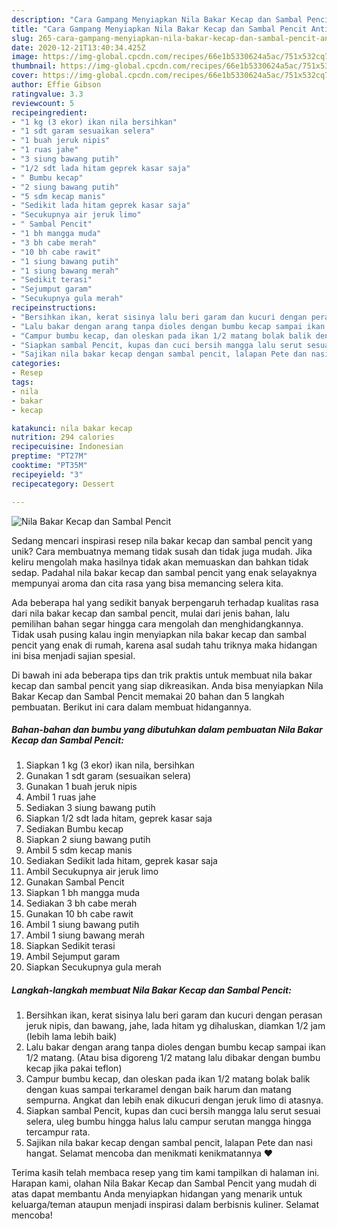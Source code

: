 ```yaml
---
description: "Cara Gampang Menyiapkan Nila Bakar Kecap dan Sambal Pencit Anti Gagal"
title: "Cara Gampang Menyiapkan Nila Bakar Kecap dan Sambal Pencit Anti Gagal"
slug: 265-cara-gampang-menyiapkan-nila-bakar-kecap-dan-sambal-pencit-anti-gagal
date: 2020-12-21T13:40:34.425Z
image: https://img-global.cpcdn.com/recipes/66e1b5330624a5ac/751x532cq70/nila-bakar-kecap-dan-sambal-pencit-foto-resep-utama.jpg
thumbnail: https://img-global.cpcdn.com/recipes/66e1b5330624a5ac/751x532cq70/nila-bakar-kecap-dan-sambal-pencit-foto-resep-utama.jpg
cover: https://img-global.cpcdn.com/recipes/66e1b5330624a5ac/751x532cq70/nila-bakar-kecap-dan-sambal-pencit-foto-resep-utama.jpg
author: Effie Gibson
ratingvalue: 3.3
reviewcount: 5
recipeingredient:
- "1 kg (3 ekor) ikan nila bersihkan"
- "1 sdt garam sesuaikan selera"
- "1 buah jeruk nipis"
- "1 ruas jahe"
- "3 siung bawang putih"
- "1/2 sdt lada hitam geprek kasar saja"
- " Bumbu kecap"
- "2 siung bawang putih"
- "5 sdm kecap manis"
- "Sedikit lada hitam geprek kasar saja"
- "Secukupnya air jeruk limo"
- " Sambal Pencit"
- "1 bh mangga muda"
- "3 bh cabe merah"
- "10 bh cabe rawit"
- "1 siung bawang putih"
- "1 siung bawang merah"
- "Sedikit terasi"
- "Sejumput garam"
- "Secukupnya gula merah"
recipeinstructions:
- "Bersihkan ikan, kerat sisinya lalu beri garam dan kucuri dengan perasan jeruk nipis, dan bawang, jahe, lada hitam yg dihaluskan, diamkan 1/2 jam (lebih lama lebih baik)"
- "Lalu bakar dengan arang tanpa dioles dengan bumbu kecap sampai ikan 1/2 matang. (Atau bisa digoreng 1/2 matang lalu dibakar dengan bumbu kecap jika pakai teflon)"
- "Campur bumbu kecap, dan oleskan pada ikan 1/2 matang bolak balik dengan kuas sampai terkaramel dengan baik harum dan matang sempurna. Angkat dan lebih enak dikucuri dengan jeruk limo di atasnya."
- "Siapkan sambal Pencit, kupas dan cuci bersih mangga lalu serut sesuai selera, uleg bumbu hingga halus lalu campur serutan mangga hingga tercampur rata."
- "Sajikan nila bakar kecap dengan sambal pencit, lalapan Pete dan nasi hangat. Selamat mencoba dan menikmati kenikmatannya ♥️"
categories:
- Resep
tags:
- nila
- bakar
- kecap

katakunci: nila bakar kecap 
nutrition: 294 calories
recipecuisine: Indonesian
preptime: "PT27M"
cooktime: "PT35M"
recipeyield: "3"
recipecategory: Dessert

---
```



![Nila Bakar Kecap dan Sambal Pencit](https://img-global.cpcdn.com/recipes/66e1b5330624a5ac/751x532cq70/nila-bakar-kecap-dan-sambal-pencit-foto-resep-utama.jpg)

Sedang mencari inspirasi resep nila bakar kecap dan sambal pencit yang unik? Cara membuatnya memang tidak susah dan tidak juga mudah. Jika keliru mengolah maka hasilnya tidak akan memuaskan dan bahkan tidak sedap. Padahal nila bakar kecap dan sambal pencit yang enak selayaknya mempunyai aroma dan cita rasa yang bisa memancing selera kita.



Ada beberapa hal yang sedikit banyak berpengaruh terhadap kualitas rasa dari nila bakar kecap dan sambal pencit, mulai dari jenis bahan, lalu pemilihan bahan segar hingga cara mengolah dan menghidangkannya. Tidak usah pusing kalau ingin menyiapkan nila bakar kecap dan sambal pencit yang enak di rumah, karena asal sudah tahu triknya maka hidangan ini bisa menjadi sajian spesial.


Di bawah ini ada beberapa tips dan trik praktis untuk membuat nila bakar kecap dan sambal pencit yang siap dikreasikan. Anda bisa menyiapkan Nila Bakar Kecap dan Sambal Pencit memakai 20 bahan dan 5 langkah pembuatan. Berikut ini cara dalam membuat hidangannya.

<!--inarticleads1-->

##### Bahan-bahan dan bumbu yang dibutuhkan dalam pembuatan Nila Bakar Kecap dan Sambal Pencit:

1. Siapkan 1 kg (3 ekor) ikan nila, bersihkan
1. Gunakan 1 sdt garam (sesuaikan selera)
1. Gunakan 1 buah jeruk nipis
1. Ambil 1 ruas jahe
1. Sediakan 3 siung bawang putih
1. Siapkan 1/2 sdt lada hitam, geprek kasar saja
1. Sediakan  Bumbu kecap
1. Siapkan 2 siung bawang putih
1. Ambil 5 sdm kecap manis
1. Sediakan Sedikit lada hitam, geprek kasar saja
1. Ambil Secukupnya air jeruk limo
1. Gunakan  Sambal Pencit
1. Siapkan 1 bh mangga muda
1. Sediakan 3 bh cabe merah
1. Gunakan 10 bh cabe rawit
1. Ambil 1 siung bawang putih
1. Ambil 1 siung bawang merah
1. Siapkan Sedikit terasi
1. Ambil Sejumput garam
1. Siapkan Secukupnya gula merah




<!--inarticleads2-->

##### Langkah-langkah membuat Nila Bakar Kecap dan Sambal Pencit:

1. Bersihkan ikan, kerat sisinya lalu beri garam dan kucuri dengan perasan jeruk nipis, dan bawang, jahe, lada hitam yg dihaluskan, diamkan 1/2 jam (lebih lama lebih baik)
1. Lalu bakar dengan arang tanpa dioles dengan bumbu kecap sampai ikan 1/2 matang. (Atau bisa digoreng 1/2 matang lalu dibakar dengan bumbu kecap jika pakai teflon)
1. Campur bumbu kecap, dan oleskan pada ikan 1/2 matang bolak balik dengan kuas sampai terkaramel dengan baik harum dan matang sempurna. Angkat dan lebih enak dikucuri dengan jeruk limo di atasnya.
1. Siapkan sambal Pencit, kupas dan cuci bersih mangga lalu serut sesuai selera, uleg bumbu hingga halus lalu campur serutan mangga hingga tercampur rata.
1. Sajikan nila bakar kecap dengan sambal pencit, lalapan Pete dan nasi hangat. Selamat mencoba dan menikmati kenikmatannya ♥️




Terima kasih telah membaca resep yang tim kami tampilkan di halaman ini. Harapan kami, olahan Nila Bakar Kecap dan Sambal Pencit yang mudah di atas dapat membantu Anda menyiapkan hidangan yang menarik untuk keluarga/teman ataupun menjadi inspirasi dalam berbisnis kuliner. Selamat mencoba!
